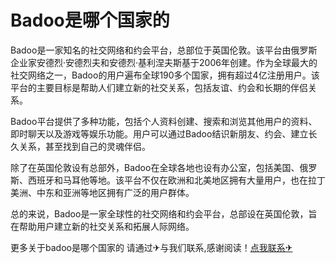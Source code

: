 # Badoo是哪个国家的

Badoo是一家知名的社交网络和约会平台，总部位于英国伦敦。该平台由俄罗斯企业家安德烈·安德烈夫和安德烈·基利涅夫斯基于2006年创建。作为全球最大的社交网络之一，Badoo的用户遍布全球190多个国家，拥有超过4亿注册用户。该平台的主要目标是帮助人们建立新的社交关系，包括友谊、约会和长期的伴侣关系。

Badoo平台提供了多种功能，包括个人资料创建、搜索和浏览其他用户的资料、即时聊天以及游戏等娱乐功能。用户可以通过Badoo结识新朋友、约会、建立长久关系，甚至找到自己的灵魂伴侣。

除了在英国伦敦设有总部外，Badoo在全球各地也设有办公室，包括美国、俄罗斯、西班牙和马耳他等地。该平台不仅在欧洲和北美地区拥有大量用户，也在拉丁美洲、中东和亚洲等地区拥有广泛的用户群体。

总的来说，Badoo是一家全球性的社交网络和约会平台，总部设在英国伦敦，旨在帮助用户建立新的社交关系和拓展人际网络。

更多关于badoo是哪个国家的 请通过✈与我们联系,感谢阅读！[点我联系✈](https://cn.G208.com)